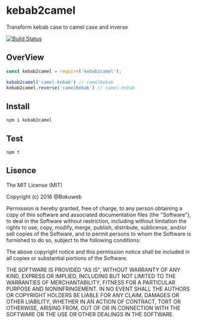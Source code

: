 # kebab2camel
Transform kebab case to camel case and inverse
   
[![Build Status](https://travis-ci.org/bokuweb/camel2kebab.svg?branch=master)](https://travis-ci.org/bokuweb/camel2kebab)

## OverView

``` javascript
const kebab2camel = require('kebab2camel');

kebab2camel('camel-kebab') // camelKebab
kebab2camel.reverse('camelKebab') // camel-kebab
```

## Install

```
npm i kebab2camel
```

## Test

```
npm t
```

## Lisence

The MIT License (MIT)

Copyright (c) 2016 @Bokuweb

Permission is hereby granted, free of charge, to any person obtaining a copy of this software and associated documentation files (the "Software"), to deal in the Software without restriction, including without limitation the rights to use, copy, modify, merge, publish, distribute, sublicense, and/or sell copies of the Software, and to permit persons to whom the Software is furnished to do so, subject to the following conditions:

The above copyright notice and this permission notice shall be included in all copies or substantial portions of the Software.

THE SOFTWARE IS PROVIDED "AS IS", WITHOUT WARRANTY OF ANY KIND, EXPRESS OR IMPLIED, INCLUDING BUT NOT LIMITED TO THE WARRANTIES OF MERCHANTABILITY, FITNESS FOR A PARTICULAR PURPOSE AND NONINFRINGEMENT. IN NO EVENT SHALL THE AUTHORS OR COPYRIGHT HOLDERS BE LIABLE FOR ANY CLAIM, DAMAGES OR OTHER LIABILITY, WHETHER IN AN ACTION OF CONTRACT, TORT OR OTHERWISE, ARISING FROM, OUT OF OR IN CONNECTION WITH THE SOFTWARE OR THE USE OR OTHER DEALINGS IN THE SOFTWARE.
